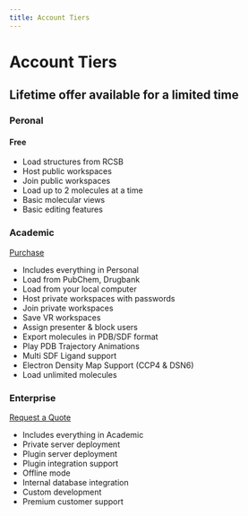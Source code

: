 ```yaml
---
title: Account Tiers
---
```


# Account Tiers

## Lifetime offer available for a limited time

### Peronal

#### Free

- Load structures from RCSB
- Host public workspaces
- Join public workspaces
- Load up to 2 molecules at a time
- Basic molecular views
- Basic editing features

### Academic

[Purchase](https://home.nanome.ai/purchase?plan=early-adopter-edu)
- Includes everything in Personal
- Load from PubChem, Drugbank
- Load from your local computer
- Host private workspaces with passwords
- Join private workspaces
- Save VR workspaces
- Assign presenter & block users
- Export molecules in PDB/SDF format
- Play PDB Trajectory Animations
- Multi SDF Ligand support
- Electron Density Map Support (CCP4 & DSN6)
- Load unlimited molecules

### Enterprise

[Request a Quote](https://home.nanome.ai/quote)
- Includes everything in Academic
- Private server deployment
- Plugin server deployment
- Plugin integration support
- Offline mode
- Internal database integration
- Custom development
- Premium customer support
